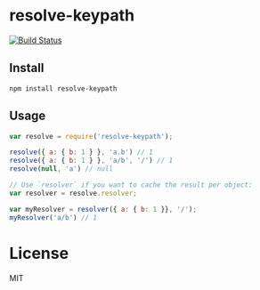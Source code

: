 # resolve-keypath

[![Build Status](https://travis-ci.org/shimohq/resolve-keypath.svg?branch=master)](https://travis-ci.org/shimohq/resolve-keypath)

## Install

```
npm install resolve-keypath
```

## Usage

```javascript
var resolve = require('resolve-keypath');

resolve({ a: { b: 1 } }, 'a.b') // 1
resolve({ a: { b: 1 } }, 'a/b', '/') // 1
resolve(null, 'a') // null

// Use `resolver` if you want to cache the result per object:
var resolver = resolve.resolver;

var myResolver = resolver({ a: { b: 1 }}, '/');
myResolver('a/b') // 1
```

# License

MIT
